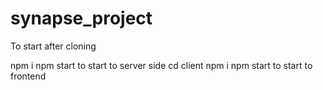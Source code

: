 # synapse_project

To start  after cloning 

npm i 
npm start to start to server side 
cd client 
npm i 
npm start to start to frontend 
